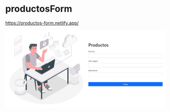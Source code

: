 # productosForm

https://productos-form.netlify.app/

![Alt text](https://github.com/dimebruce/productosForm/blob/main/imgCap.JPG)
